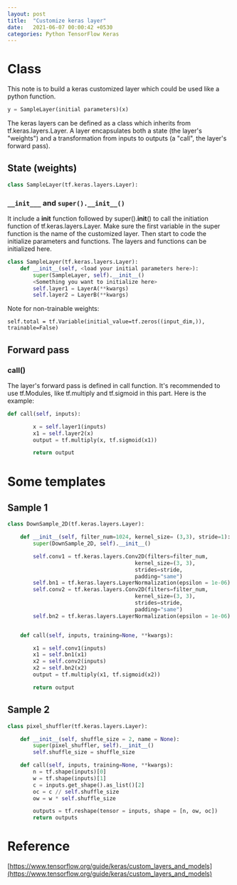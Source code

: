 ```yaml
---
layout: post
title:  "Customize keras layer"
date:   2021-06-07 00:00:42 +0530
categories: Python TensorFlow Keras
---
```

# Class

This note is to build a keras customized layer which could be used like a python function.

```python
y = SampleLayer(initial parameters)(x)
```
The keras layers can be defined as a class which inherits from tf.keras.layers.Layer. A layer encapsulates both a state (the layer's "weights") and a transformation from inputs to outputs (a "call", the layer's forward pass).

## State (weights)
```python
class SampleLayer(tf.keras.layers.Layer):
```
### ```__init___``` and ```super().__init__()```
It include a __init__ function followed by super().__init__() to call the initiation function of tf.keras.layers.Layer. Make sure the first variable in the super function is the name of the customized layer. Then start to code the initialize parameters and functions. The layers and functions can be initialized here.


```python
class SampleLayer(tf.keras.layers.Layer):
	def __init__(self, <load your initial parameters here>):
		super(SampleLayer, self).__init__()
		<Something you want to initialize here>
		self.layer1 = LayerA(**kwargs)
		self.layer2 = LayerB(**kwargs)
```

Note for non-trainable weights:

```
self.total = tf.Variable(initial_value=tf.zeros((input_dim,)), trainable=False)
```

## Forward pass
### call()
The layer's forward pass is defined in call function. It's recommended to use tf.Modules, like tf.multiply and tf.sigmoid in this part. Here is the example:

```python
def call(self, inputs):

        x = self.layer1(inputs)
        x1 = self.layer2(x)
        output = tf.multiply(x, tf.sigmoid(x1))

        return output

```
# Some templates 

## Sample 1
```python
class DownSample_2D(tf.keras.layers.Layer):

    def __init__(self, filter_num=1024, kernel_size= (3,3), stride=1):
        super(DownSample_2D, self).__init__()

        self.conv1 = tf.keras.layers.Conv2D(filters=filter_num,
                                        kernel_size=(3, 3),
                                        strides=stride,
                                        padding="same")
        self.bn1 = tf.keras.layers.LayerNormalization(epsilon = 1e-06)
        self.conv2 = tf.keras.layers.Conv2D(filters=filter_num,
                                        kernel_size=(3, 3),
                                        strides=stride,
                                        padding="same")
        self.bn2 = tf.keras.layers.LayerNormalization(epsilon = 1e-06)


    def call(self, inputs, training=None, **kwargs):

        x1 = self.conv1(inputs)
        x1 = self.bn1(x1)
        x2 = self.conv2(inputs)
        x2 = self.bn2(x2)
        output = tf.multiply(x1, tf.sigmoid(x2))

        return output
```

## Sample 2
```python
class pixel_shuffler(tf.keras.layers.Layer):

    def __init__(self, shuffle_size = 2, name = None):
        super(pixel_shuffler, self).__init__()
        self.shuffle_size = shuffle_size

    def call(self, inputs, training=None, **kwargs):
        n = tf.shape(inputs)[0]
        w = tf.shape(inputs)[1]
        c = inputs.get_shape().as_list()[2]
        oc = c // self.shuffle_size
        ow = w * self.shuffle_size

        outputs = tf.reshape(tensor = inputs, shape = [n, ow, oc])
        return outputs

```
# Reference
[https://www.tensorflow.org/guide/keras/custom_layers_and_models](https://www.tensorflow.org/guide/keras/custom_layers_and_models)